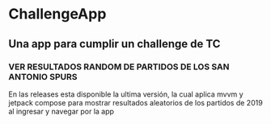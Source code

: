 # ChallengeApp
## Una app para cumplir un challenge de TC

### VER RESULTADOS RANDOM DE PARTIDOS DE LOS SAN ANTONIO SPURS
En las releases esta disponible la ultima versión, la cual aplica mvvm y jetpack compose para mostrar resultados aleatorios de los partidos de 2019 al ingresar y navegar por la app
